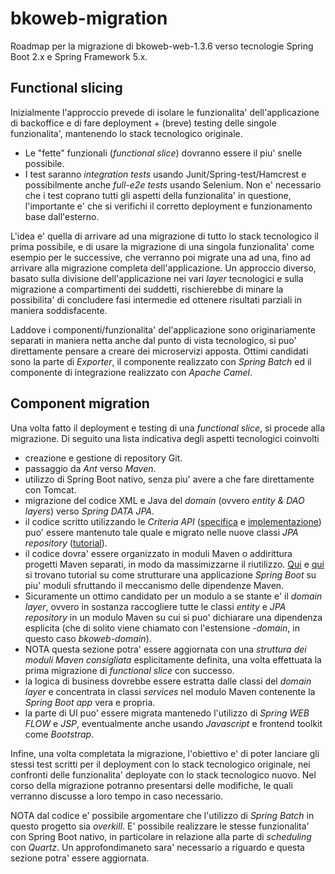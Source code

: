 # bkoweb-migration

Roadmap per la migrazione di bkoweb-web-1.3.6 verso tecnologie Spring Boot 2.x e Spring Framework 5.x.

## Functional slicing

Inizialmente l'approccio prevede di isolare le funzionalita' dell'applicazione di backoffice e di fare deployment + (breve) testing delle singole funzionalita', mantenendo lo stack tecnologico originale.

* Le "fette" funzionali (*functional slice*) dovranno essere il piu' snelle possibile.
* I test saranno *integration tests* usando Junit/Spring-test/Hamcrest e possibilmente anche *full-e2e tests* usando Selenium. Non e' necessario che i test coprano tutti gli aspetti della funzionalita' in questione, l'importante e' che si verifichi il corretto deployment e funzionamento base dall'esterno.

L'idea e' quella di arrivare ad una migrazione  di tutto lo stack tecnologico il prima possibile, e di usare la migrazione di una singola funzionalita' come esempio per le successive, che verranno poi migrate una ad una, fino ad arrivare alla migrazione completa dell'applicazione. Un approccio diverso, basato sulla divisione dell'applicazione nei vari *layer* tecnologici e sulla migrazione a compartimenti dei suddetti, rischierebbe di minare la possibilita' di concludere fasi intermedie ed ottenere risultati parziali in maniera soddisfacente.

Laddove i componenti/funzionalita' del'applicazione sono originariamente separati in maniera netta anche dal punto di vista tecnologico, si puo' direttamente pensare a creare dei microservizi apposta. Ottimi candidati sono la parte di *Exporter*, il componente realizzato con *Spring Batch* ed il componente di integrazione realizzato con *Apache Camel*.

## Component migration

Una volta fatto il deployment e testing di una *functional slice*, si procede alla migrazione. Di seguito una lista indicativa degli aspetti tecnologici coinvolti

* creazione e gestione di repository Git.
* passaggio da *Ant* verso *Maven*.
* utilizzo di Spring Boot nativo, senza piu' avere a che fare direttamente con Tomcat.
* migrazione del codice XML e Java del *domain* (ovvero *entity & DAO layers*) verso *Spring DATA JPA*.
* il codice scritto utilizzando le *Criteria API* ([specifica](https://jakarta.ee/specifications/persistence/3.1/jakarta-persistence-spec-3.1.html#a6925) e [implementazione](https://docs.spring.io/spring-data/jpa/docs/current/reference/html/)) puo' essere mantenuto tale quale e migrato nelle nuove classi *JPA repository* ([tutorial](https://www.baeldung.com/spring-data-criteria-queries)).
* il codice dovra' essere organizzato in moduli Maven o addirittura progetti Maven separati, in modo da massimizzarne il riutilizzo. [Qui](https://www.baeldung.com/spring-boot-multiple-modules) e [qui](https://spring.io/guides/gs/multi-module/) si trovano tutorial su come strutturare una applicazione *Spring Boot* su piu' moduli sfruttando il meccanismo delle dipendenze Maven.
* Sicuramente un ottimo candidato per un modulo a se stante e' il *domain layer*, ovvero in sostanza raccogliere tutte le classi *entity* e *JPA repository* in un modulo Maven su cui si puo' dichiarare una dipendenza esplicita (che di solito viene chiamato con l'estensione *-domain*, in questo caso *bkoweb-domain*).
* NOTA questa sezione potra' essere aggiornata con una *struttura dei moduli Maven consigliata* esplicitamente definita, una volta effettuata la prima migrazione di *functional slice* con successo.
* la logica di business dovrebbe essere estratta dalle classi del *domain layer* e concentrata in classi *services* nel modulo Maven contenente la *Spring Boot app* vera e propria.
* la parte di UI puo' essere migrata mantenedo l'utilizzo di *Spring WEB FLOW* e *JSP*, eventualmente anche usando *Javascript* e frontend toolkit come *Bootstrap*.

Infine, una volta completata la migrazione, l'obiettivo e' di poter lanciare gli stessi test scritti per il deployment con lo stack tecnologico originale, nei confronti delle funzionalita' deployate con lo stack tecnologico nuovo. Nel corso della migrazione potranno presentarsi delle modifiche, le quali verranno discusse a loro tempo in caso necessario.

NOTA dal codice e' possibile argomentare che l'utilizzo di *Spring Batch* in questo progetto sia *overkill*. E' possibile realizzare le stesse funzionalita' con Spring Boot nativo, in particolare in relazione alla parte di *scheduling* con *Quartz*. Un approfondimaneto sara' necessario a riguardo e questa sezione potra' essere aggiornata.